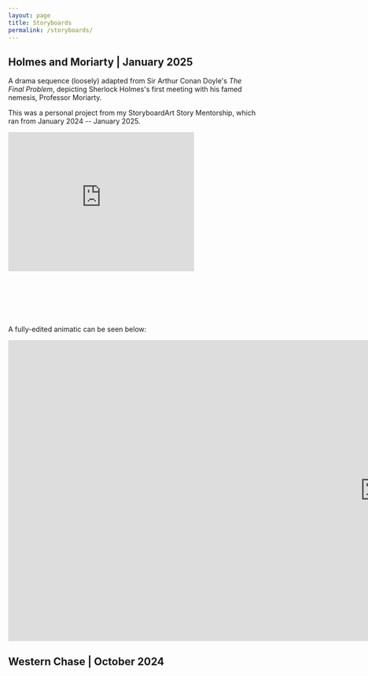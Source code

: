 ```yaml
---
layout: page
title: Storyboards
permalink: /storyboards/
---
```


## Holmes and Moriarty | January 2025

A drama sequence (loosely) adapted from Sir Arthur Conan Doyle's *The Final Problem*, depicting Sherlock Holmes's first meeting with his famed nemesis, Professor Moriarty.

This was a personal project from my StoryboardArt Story Mentorship, which ran from January 2024 -- January 2025.

<div style="left: 0; width: 100%; height: 0; position: relative; padding-bottom: 74.9296%;">
<iframe src="https://speakerdeck.com/player/1452122a26a64492855944e36050dde7" style="top: 0; left: 0; width: 75%; height: 75%; position: absolute; border: 0;" allowfullscreen scrolling="no">
</iframe>
</div>

A fully-edited animatic can be seen below:

<iframe width="1512" height="612" src="https://www.youtube.com/embed/bhL5Gn70Ngg" title="Animatic -- Holmes and Moriarty" frameborder="0" allow="accelerometer; autoplay; clipboard-write; encrypted-media; gyroscope; picture-in-picture; web-share" referrerpolicy="strict-origin-when-cross-origin" allowfullscreen></iframe>


## Western Chase | October 2024





